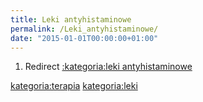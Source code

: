 ```yaml
---
title: Leki antyhistaminowe
permalink: /Leki_antyhistaminowe/
date: "2015-01-01T00:00:00+01:00"
---
```


1.  Redirect [:kategoria:leki antyhistaminowe](/atopedia/:kategoria:leki_antyhistaminowe "wikilink")

[kategoria:terapia](/atopedia/kategoria:terapia "wikilink") [kategoria:leki](/atopedia/kategoria:leki "wikilink")